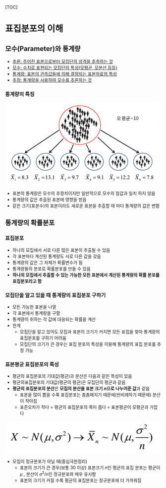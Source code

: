 [TOC]

# 표집분포의 이해

## 모수(Parameter)와 통계량

- <u>추론: 주어진 표본으로부터 모집단의 성격을 추측하는 것</u>
- <u>모수: 수치로 표현되는 모집단의 특성(모평균, 모분산 등등)</u>
- <u>통계량: 표본의 관측값들에 의해 결정되는 표본자료의 특성</u> 
- <u>추정: 통계량을 사용하여 모수를 추론하는 것</u> 

### 통계량의 특징

![image-20190410203759169](./img/image-20190410203759169.png)

- 표본의 통계량은 모수의 추정치이지만 일반적으로 모수의 참값과 일치 하지 않음
- 통계량의 값은 추출된 표본에 영향을 받음
- 같은 크기(표본수)의 표본이라도 새로운 표본을 추출할 때 마다 통계량의 값은 변함



## 통계량의 확률분포

### 표집분포

- 하나의 모집에서 서로 다른 많은 표본이 추출될 수 있음
- 각 표본마다 계산된 통계량도 서로 다른 값을 갖음
- 통계량의 값은 그 자체가 확률변수가 됨
- 통계량들의 분포로 확률분포를 만들 수 있음
- **하나의 모집에서 추출할 수 있는 가능한 모든 표본에서 계산된 통계량의 확률 분포를 표집분포라고 함** 

### 모집단을 알고 있을 때 통계량의 표집분포 구하기

- 모든 가능한 표본을 나열
- 각 표본에서 통계량을 구함
- 통계량이 취하는 각 값에 대응되는 확률을 계산
- 한계
  - 모집단을 알고 있어도 모집과 표본의 크기가 커지면 모든 표집을 찾아 통계량의 표집분포를 구하기 어려움
  - 모집단의 크기가 큰 경우는 표집 분포의 특성을 이용해 통계량의 표집 분포를 추정 가능

### 표본평균 표집분포의 특성

- 평균의 표집분포의 기대값(평균)과 분산은 다음과 같은 특성이 있음
- 평균의표집분포의 기대값(평균의 평균)은 모집단의 평균과 같음
- **평균의 표집분포의 분산**은 **모집의 분산을 표본 크기 $n$으로 나누어준 값**과 같음 
  - 표본을 많이 뽑을 수록 표집분포는 촘촘해지기 때문에(반비례하기 때문에) 분산이 작아짐
  - 표준오차가 작다 = 평균의 표집분포의 폭이 좁다 = 표본평균이 모평균과 가깝다

![image-20190412193327316](./img/image-20190412193327316.png)

- 모집이 정규분포가 아닐 때(중심극한정리)
  - 표본의 크기가 큰 경우(보통 30 이상) 표본크기 $n$인 평균의 표집 분포는 평균이 $μ$ , 분산이 $σ^2/n$인 정규분포와 매우 유사함
  - 표본의 크기가 커질 수록 평균의 표집분포는 정규분포에 더 가까워짐

